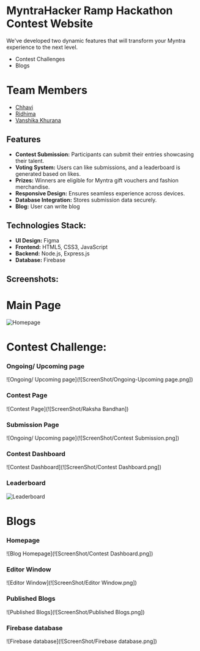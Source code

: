 # MyntraHacker Ramp Hackathon Contest Website

We've developed two dynamic features that will transform your Myntra experience to the next level.
- Contest Challenges
- Blogs

# Team Members

- [Chhavi](https://github.com/chhavii04)
- [Ridhima](https://github.com/grace)
- [Vanshika Khurana](https://github.com/vanshikhurana)

## Features

- **Contest Submission:** Participants can submit their entries showcasing their talent.
- **Voting System:** Users can like submissions, and a leaderboard is generated based on likes.
- **Prizes:** Winners are eligible for Myntra gift vouchers and fashion merchandise.
- **Responsive Design:** Ensures seamless experience across devices.
- **Database Integration:** Stores submission data securely.
- **Blog:** User can write blog

## Technologies Stack:

- **UI Design:** Figma
- **Frontend:** HTML5, CSS3, JavaScript
- **Backend:** Node.js, Express.js
- **Database:** Firebase

## Screenshots:

# Main Page
![Homepage](![ScreenShot/HomePage.png])

# Contest Challenge:

### Ongoing/ Upcoming page
![Ongoing/ Upcoming page](![ScreenShot/Ongoing-Upcoming page.png])

### Contest Page
![Contest Page](![ScreenShot/Raksha Bandhan])

### Submission Page
![Ongoing/ Upcoming page](![ScreenShot/Contest Submission.png])

### Contest Dashboard
![Contest Dashboard](![ScreenShot/Contest Dashboard.png])

### Leaderboard
![Leaderboard](![ScreenShot/Leaderboard.png])

# Blogs

### Homepage
![Blog Homepage](![ScreenShot/Contest Dashboard.png])

### Editor Window
![Editor Window](![ScreenShot/Editor Window.png])

### Published Blogs
![Published Blogs](![ScreenShot/Published Blogs.png])

### Firebase database
![Firebase database](![ScreenShot/Firebase database.png])

